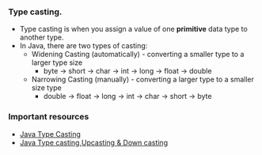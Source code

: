 ### Type casting.
* Type casting is when you assign a value of one **primitive** data type to another type.
* In Java, there are two types of casting:
  * Widening Casting (automatically) - converting a smaller type to a larger type size
    * byte -> short -> char -> int -> long -> float -> double
  * Narrowing Casting (manually) - converting a larger type to a smaller size type
    * double -> float -> long -> int -> char -> short -> byte

### Important resources
* <a href="https://www.w3schools.com/java/java_type_casting.asp">Java Type Casting</a>
* <a href="https://www.youtube.com/watch?v=1YineNi4164">Java Type casting,Upcasting & Down casting</a>